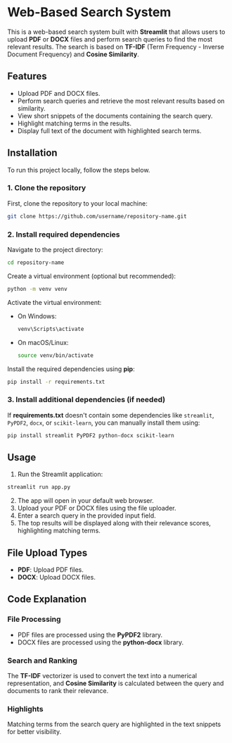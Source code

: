 # Web-Based Search System

This is a web-based search system built with **Streamlit** that allows users to upload **PDF** or **DOCX** files and perform search queries to find the most relevant results. The search is based on **TF-IDF** (Term Frequency - Inverse Document Frequency) and **Cosine Similarity**.

## Features

- Upload PDF and DOCX files.
- Perform search queries and retrieve the most relevant results based on similarity.
- View short snippets of the documents containing the search query.
- Highlight matching terms in the results.
- Display full text of the document with highlighted search terms.

## Installation

To run this project locally, follow the steps below.

### 1. Clone the repository

First, clone the repository to your local machine:

```bash
git clone https://github.com/username/repository-name.git
```

### 2. Install required dependencies

Navigate to the project directory:

```bash
cd repository-name
```

Create a virtual environment (optional but recommended):

```bash
python -m venv venv
```

Activate the virtual environment:

- On Windows:
  ```bash
  venv\Scripts\activate
  ```
- On macOS/Linux:
  ```bash
  source venv/bin/activate
  ```

Install the required dependencies using **pip**:

```bash
pip install -r requirements.txt
```

### 3. Install additional dependencies (if needed)

If **requirements.txt** doesn't contain some dependencies like `streamlit`, `PyPDF2`, `docx`, or `scikit-learn`, you can manually install them using:

```bash
pip install streamlit PyPDF2 python-docx scikit-learn
```

## Usage

1. Run the Streamlit application:

```bash
streamlit run app.py
```

2. The app will open in your default web browser.
3. Upload your PDF or DOCX files using the file uploader.
4. Enter a search query in the provided input field.
5. The top results will be displayed along with their relevance scores, highlighting matching terms.

## File Upload Types

- **PDF**: Upload PDF files.
- **DOCX**: Upload DOCX files.

## Code Explanation

### File Processing

- PDF files are processed using the **PyPDF2** library.
- DOCX files are processed using the **python-docx** library.
  
### Search and Ranking

The **TF-IDF** vectorizer is used to convert the text into a numerical representation, and **Cosine Similarity** is calculated between the query and documents to rank their relevance.

### Highlights

Matching terms from the search query are highlighted in the text snippets for better visibility.

